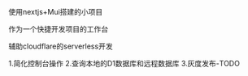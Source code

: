 使用nextjs+Mui搭建的小项目

作为一个快捷开发项目的工作台

辅助cloudflare的serverless开发

1.简化控制台操作
2.查询本地的D1数据库和远程数据库
3.灰度发布-TODO



